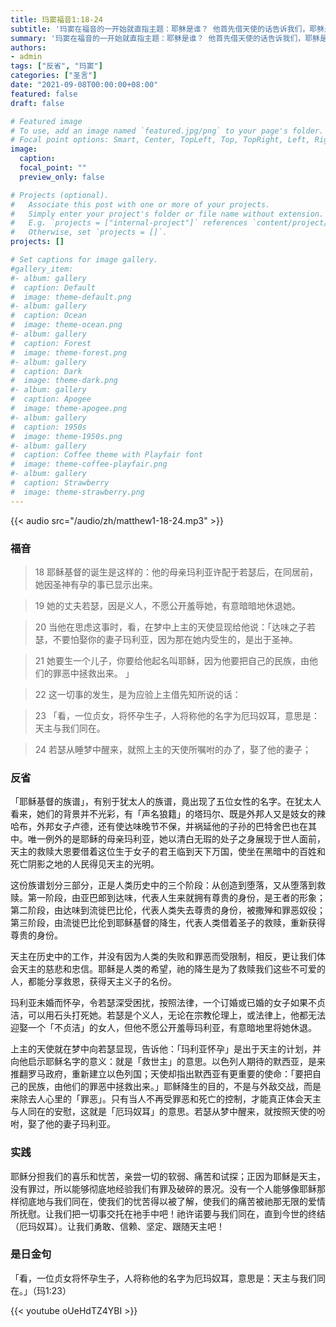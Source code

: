 ```yaml
---
title: 玛窦福音1:18-24
subtitle: '玛窦在福音的一开始就直指主题：耶稣是谁？ 他首先借天使的话告诉我们，耶稣是达味的后裔。 熟读旧约的人，自然记得上主有关达味王室的许诺（撒下7:8-16）。 其次，因圣神降孕，生于童贞玛利亚的天主子耶稣，应验了旧约中天主对其子民的救恩许诺。 就如上主曾主动与以色列民居住在帐幕内，带他们出离埃及；祂也主动派遣自己的独生子，道成肉身，居住在我们中间，拯救我们脱离罪恶。 我在生活中意识到主耶稣的拯救性临在吗？'
summary: '玛窦在福音的一开始就直指主题：耶稣是谁？ 他首先借天使的话告诉我们，耶稣是达味的后裔。 熟读旧约的人，自然记得上主有关达味王室的许诺（撒下7:8-16）。 其次，因圣神降孕，生于童贞玛利亚的天主子耶稣，应验了旧约中天主对其子民的救恩许诺。 就如上主曾主动与以色列民居住在帐幕内，带他们出离埃及；祂也主动派遣自己的独生子，道成肉身，居住在我们中间，拯救我们脱离罪恶。 我在生活中意识到主耶稣的拯救性临在吗？'
authors:
- admin
tags: ["反省", "玛窦"]
categories: ["圣言"]
date: "2021-09-08T00:00:00+08:00"
featured: false
draft: false

# Featured image
# To use, add an image named `featured.jpg/png` to your page's folder.
# Focal point options: Smart, Center, TopLeft, Top, TopRight, Left, Right, BottomLeft, Bottom, BottomRight
image:
  caption:
  focal_point: ""
  preview_only: false

# Projects (optional).
#   Associate this post with one or more of your projects.
#   Simply enter your project's folder or file name without extension.
#   E.g. `projects = ["internal-project"]` references `content/project/deep-learning/index.md`.
#   Otherwise, set `projects = []`.
projects: []

# Set captions for image gallery.
#gallery_item:
#- album: gallery
#  caption: Default
#  image: theme-default.png
#- album: gallery
#  caption: Ocean
#  image: theme-ocean.png
#- album: gallery
#  caption: Forest
#  image: theme-forest.png
#- album: gallery
#  caption: Dark
#  image: theme-dark.png
#- album: gallery
#  caption: Apogee
#  image: theme-apogee.png
#- album: gallery
#  caption: 1950s
#  image: theme-1950s.png
#- album: gallery
#  caption: Coffee theme with Playfair font
#  image: theme-coffee-playfair.png
#- album: gallery
#  caption: Strawberry
#  image: theme-strawberry.png
---
```


{{< audio src="/audio/zh/matthew1-18-24.mp3" >}}

### 福音
> 18 耶稣基督的诞生是这样的：他的母亲玛利亚许配于若瑟后，在同居前，她因圣神有孕的事已显示出来。

> 19 她的丈夫若瑟，因是义人，不愿公开羞辱她，有意暗暗地休退她。

> 20 当他在思虑这事时，看，在梦中上主的天使显现给他说：「达味之子若瑟，不要怕娶你的妻子玛利亚，因为那在她内受生的，是出于圣神。

> 21 她要生一个儿子，你要给他起名叫耶稣，因为他要把自己的民族，由他们的罪恶中拯救出来。  」

> 22 这一切事的发生，是为应验上主借先知所说的话：

> 23 「看，一位贞女，将怀孕生子，人将称他的名字为厄玛奴耳，意思是：天主与我们同在。

> 24 若瑟从睡梦中醒来，就照上主的天使所嘱咐的办了，娶了他的妻子；

### 反省
「耶稣基督的族谱」，有别于犹太人的族谱，竟出现了五位女性的名字。在犹太人看来，她们的背景并不光彩，有「声名狼籍」的塔玛尔、既是外邦人又是妓女的辣哈布，外邦女子卢德，还有使达味晚节不保，并祸延他的子孙的巴特舍巴也在其中。唯一例外的是耶稣的母亲玛利亚，她以清白无瑕的处子之身展现于世人面前，天主的救赎大恩要借着这位生于女子的君王临到天下万国，使坐在黑暗中的百姓和死亡阴影之地的人民得见天主的光明。

这份族谱划分三部分，正是人类历史中的三个阶段：从创造到堕落，又从堕落到救赎。第一阶段，由亚巴郎到达味，代表人生来就拥有尊贵的身份，是王者的形象；第二阶段，由达味到流徙巴比伦，代表人类失去尊贵的身份，被撒殚和罪恶奴役；第三阶段，由流徙巴比伦到耶稣基督的降生，代表人类借着圣子的救赎，重新获得尊贵的身份。

天主在历史中的工作，并没有因为人类的失败和罪恶而受限制，相反，更让我们体会天主的慈悲和忠信。耶稣是人类的希望，祂的降生是为了救赎我们这些不可爱的人，都能分享救恩，获得天主义子的名份。

玛利亚未婚而怀孕，令若瑟深受困扰，按照法律，一个订婚或已婚的女子如果不贞洁，可以用石头打死她。若瑟是个义人，无论在宗教伦理上，或法律上，他都无法迎娶一个「不贞洁」的女人，但他不愿公开羞辱玛利亚，有意暗地里将她休退。

上主的天使就在梦中向若瑟显现，告诉他：「玛利亚怀孕」是出于天主的计划，并向他启示耶稣名字的意义：就是「救世主」的意思。以色列人期待的默西亚，是来推翻罗马政府，重新建立以色列国；天使却指出默西亚有更重要的使命：「要把自己的民族，由他们的罪恶中拯救出来。」耶稣降生的目的，不是与外敌交战，而是来除去人心里的「罪恶」。只有当人不再受罪恶和死亡的控制，才能真正体会天主与人同在的安慰，这就是「厄玛奴耳」的意思。若瑟从梦中醒来，就按照天使的吩咐，娶了他的妻子玛利亚。

### 实践
耶稣分担我们的喜乐和忧苦，亲尝一切的软弱、痛苦和试探；正因为耶稣是天主，没有罪过，所以能够彻底地经验我们有罪及破碎的景况。没有一个人能够像耶稣那样彻底地与我们同在，使我们的忧苦得以被了解，使我们的痛苦被祂那无限的爱情所抚慰。让我们把一切事交托在衪手中吧！祂许诺要与我们同在，直到今世的终结（厄玛奴耳）。让我们勇敢、信赖、坚定、跟随天主吧！

### 是日金句
「看，一位贞女将怀孕生子，人将称他的名字为厄玛奴耳，意思是：天主与我们同在。」（玛1:23）

{{< youtube oUeHdTZ4YBI >}}
